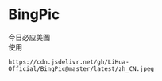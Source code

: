 # BingPic
今日必应美图  
使用
```
https://cdn.jsdelivr.net/gh/LiHua-Official/BingPic@master/latest/zh_CN.jpeg
```
